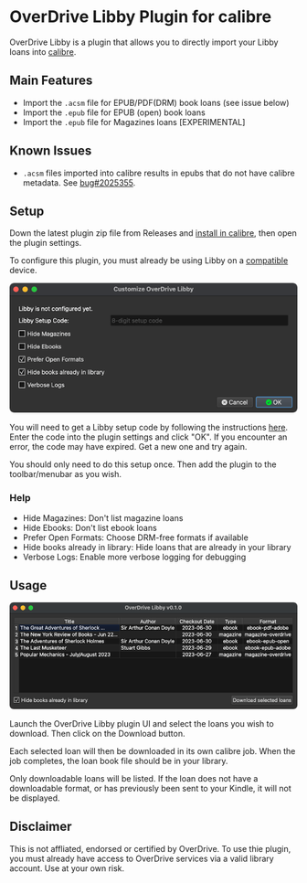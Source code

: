 # OverDrive Libby Plugin for calibre

OverDrive Libby is a plugin that allows you to directly import your Libby loans into [calibre](https://calibre-ebook.com/).

## Main Features

- Import the `.acsm` file for EPUB/PDF(DRM) book loans (see issue below)
- Import the `.epub` file for EPUB (open) book loans
- Import the `.epub` file for Magazines loans \[EXPERIMENTAL\]

## Known Issues

- `.acsm` files imported into calibre results in epubs that do not have calibre metadata. See [bug#2025355](https://bugs.launchpad.net/calibre/+bug/2025355).

## Setup

Down the latest plugin zip file from Releases and [install in calibre](https://www.mobileread.com/forums/showthread.php?t=118680), then open the plugin settings.

To configure this plugin, you must already be using Libby on a [compatible](https://help.libbyapp.com/en-us/6105.htm) device.

![settings](images/settings.png)

You will need to get a Libby setup code by following the instructions [here](https://help.libbyapp.com/en-us/6070.htm). Enter the code into the plugin settings and click "OK". If you encounter an error, the code may have expired. Get a new one and try again.

You should only need to do this setup once. Then add the plugin to the toolbar/menubar as you wish.

### Help

- Hide Magazines: Don't list magazine loans
- Hide Ebooks: Don't list ebook loans
- Prefer Open Formats: Choose DRM-free formats if available
- Hide books already in library: Hide loans that are already in your library
- Verbose Logs: Enable more verbose logging for debugging

## Usage

![main](images/main.png)

Launch the OverDrive Libby plugin UI and select the loans you wish to download. Then click on the Download button.

Each selected loan will then be downloaded in its own calibre job. When the job completes, the loan book file should be in your library.

Only downloadable loans will be listed. If the loan does not have a downloadable format, or has previously been sent to your Kindle, it will not be displayed.

## Disclaimer

This is not affliated, endorsed or certified by OverDrive. To use thie plugin, you must already have access to OverDrive services via a valid library account. Use at your own risk.
